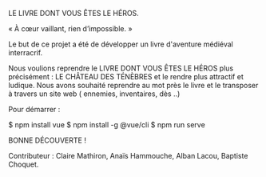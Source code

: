 LE LIVRE DONT VOUS ÊTES LE HÉROS.

« À cœur vaillant, rien d’impossible. »


Le but de ce projet a été de développer un livre d'aventure médiéval interracrif.

Nous voulions reprendre le LIVRE DONT VOUS ÊTES LE HÉROS plus précisément : LE CHÂTEAU DES TÉNÈBRES et le rendre plus attractif et ludique.
Nous avons souhaité reprendre au mot près le livre et le transposer à travers un site web ( ennemies, inventaires, dès ..)


Pour démarrer : 

$ npm install vue
$ npm install -g @vue/cli
$ npm run serve


BONNE DÉCOUVERTE !



Contributeur : Claire Mathiron, Anaïs Hammouche, Alban Lacou, Baptiste Choquet.